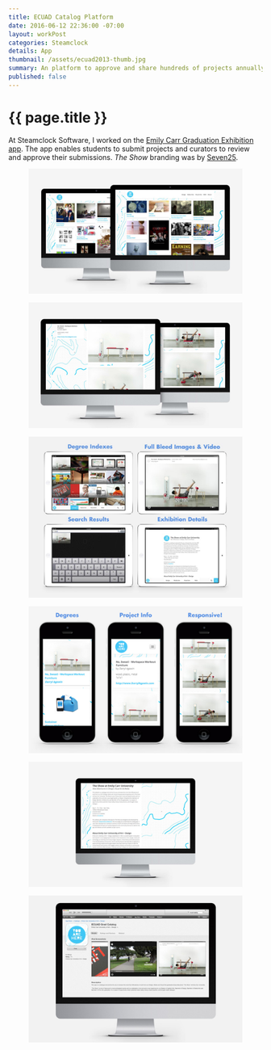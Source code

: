 ```yaml
---
title: ECUAD Catalog Platform
date: 2016-06-12 22:36:00 -07:00
layout: workPost
categories: Steamclock
details: App
thumbnail: /assets/ecuad2013-thumb.jpg
summary: An platform to approve and share hundreds of projects annually.
published: false
---
```


<div class="Grid  Grid--withGutters u-mar-b02">
    <div class="Grid-cell  u-size1of2">
        <h1 class="u-noMargin u-mar-b01"><strong>{{ page.title }}</strong></h1>
    </div>
    <div class="Grid-cell  u-size1of2">
        <p class="u-noMargin" style="max-width: 100%;">At Steamclock Software, I worked on the <a href="http://theshowcatalogue.ecuad.ca/2013/home">Emily Carr Graduation Exhibition app</a>. The app enables students to submit projects and curators to review and approve their submissions. <em>The Show</em> branding was by <a href="http://www.seven25.com/">Seven25</a>.</p>
    </div>
</div>

<figure class="active">
    <img src="/assets/ecuad2013-desktop-2.jpg"/>
</figure>

<figure>
    <img src="/assets/ecuad2013-project.jpg"/>
</figure>

<figure>
    <img src="/assets/ecuad2013-ipad.jpg"/>
</figure>

<figure>
    <img src="/assets/ecuad2013-iphone.jpg"/>
</figure>

<figure>
    <img src="/assets/ecuad2013-about.jpg"/>
</figure>

<figure>
    <img src="/assets/ecuad2013-appstore.jpg"/>
</figure>